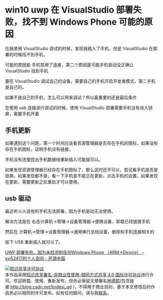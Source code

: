 # win10 uwp 在 VisualStudio 部署失败，找不到 Windows Phone 可能的原因

在我使用 VisualStudio 调试的时候，发现我插入了手机，但是 VisualStudio 在部署的时候找不到手机。

可能的原因是 手机禁用了连接，第二个原因是可能手机驱动没正确让 VisualStudio 找到手机

<!--more-->
<!-- CreateTime:2019/3/1 9:23:04 -->


要在 VisualStudio 调试自己的设备，需要自己的手机开启开发者模式，第二手机是自己的。

如果不是自己的手机，怎么可以用来调试？所以最重要的还是最后条件

在使用 usb 连接进行调试的时候，使用 VisualStudio 部署需要手机没有进入锁屏，需要手机开着

## 手机更新

如果遇到这个问题，第一个时间应该看资源管理器是否存在手机的图标，如果没有存在手机图标，证明手机没有链接。

手机没有连接拔出手机数据线重新插入可能就可以。

如果发现资源管理器已经存在手机图标了，那么这时还不可以，尝试看手机是否是锁屏。如果发现都不是，看一下手机是不是正在更新，点击手机的设置，如果发现在更新，需要更新之后重启才可以使用。

## usb 驱动

最近听火火说他的手机无法部署，因为手机驱动无法使用。

解决方法是在 右击计算机->管理->设备管理器->便携设备，卸载已经链接手机

然后在 计算机->管理->设备管理器->通用串行总线设备，删除和手机连接相关的

拔下 USB 重新插入就可以了。

[UWP 部署失败，因为未检测到任何Windows Phone （ARM->Device） - syj52417的个人空间 - 开源中国](https://my.oschina.net/u/2319177/blog/668659 )

<a rel="license" href="http://creativecommons.org/licenses/by-nc-sa/4.0/"><img alt="知识共享许可协议" style="border-width:0" src="https://licensebuttons.net/l/by-nc-sa/4.0/88x31.png" /></a><br />本作品采用<a rel="license" href="http://creativecommons.org/licenses/by-nc-sa/4.0/">知识共享署名-非商业性使用-相同方式共享 4.0 国际许可协议</a>进行许可。欢迎转载、使用、重新发布，但务必保留文章署名[林德熙](http://blog.csdn.net/lindexi_gd)(包含链接:http://blog.csdn.net/lindexi_gd )，不得用于商业目的，基于本文修改后的作品务必以相同的许可发布。如有任何疑问，请与我[联系](mailto:lindexi_gd@163.com)。
